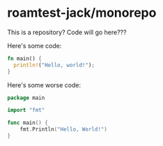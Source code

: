 # roamtest-jack/monorepo

This is a repository? Code will go here???

Here's some code:

```rust
fn main() {
  println!("Hello, world!");
}
```

Here's some worse code:

```go
package main

import "fmt"

func main() {
    fmt.Println("Hello, World!")
}
```
